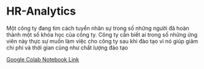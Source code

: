 # HR-Analytics

Một công ty đang tìm cách tuyển nhân sự trong số những người đã hoàn thành một số khóa học của công ty. Công ty cần biết ai trong số những ứng viên này thực sự muốn làm việc cho công ty sau khi đào tạo vì nó giúp giảm chi phí và thời gian cũng như chất lượng đào tạo

[Google Colab Notebook Link](https://colab.research.google.com/drive/1tPsfb0Gc-U5gwn6hMcvz9hvfv1cU9n2R?usp=sharing)

